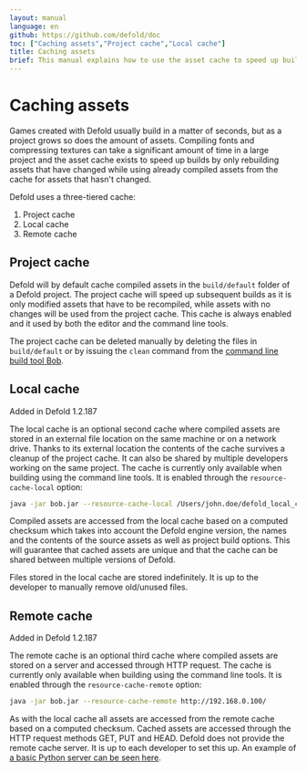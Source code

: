 ```yaml
---
layout: manual
language: en
github: https://github.com/defold/doc
toc: ["Caching assets","Project cache","Local cache"]
title: Caching assets
brief: This manual explains how to use the asset cache to speed up builds.
---
```


# Caching assets

Games created with Defold usually build in a matter of seconds, but as a project grows so does the amount of assets. Compiling fonts and compressing textures can take a significant amount of time in a large project and the asset cache exists to speed up builds by only rebuilding assets that have changed while using already compiled assets from the cache for assets that hasn't changed.

Defold uses a three-tiered cache:

1. Project cache
2. Local cache
3. Remote cache


## Project cache

Defold will by default cache compiled assets in the `build/default` folder of a Defold project. The project cache will speed up subsequent builds as it is only modified assets that have to be recompiled, while assets with no changes will be used from the project cache. This cache is always enabled and it used by both the editor and the command line tools.

The project cache can be deleted manually by deleting the files in `build/default` or by issuing the `clean` command from the [command line build tool Bob](/manuals/bob).


## Local cache

Added in Defold 1.2.187

The local cache is an optional second cache where compiled assets are stored in an external file location on the same machine or on a network drive. Thanks to its external location the contents of the cache survives a cleanup of the project cache. It can also be shared by multiple developers working on the same project. The cache is currently only available when building using the command line tools. It is enabled through the `resource-cache-local` option:

```sh
java -jar bob.jar --resource-cache-local /Users/john.doe/defold_local_cache
```

Compiled assets are accessed from the local cache based on a computed checksum which takes into account the Defold engine version, the names and the contents of the source assets as well as project build options. This will guarantee that cached assets are unique and that the cache can be shared between multiple versions of Defold.

<div class='sidenote' markdown='1'>
Files stored in the local cache are stored indefinitely. It is up to the developer to manually remove old/unused files.
</div>


## Remote cache

Added in Defold 1.2.187

The remote cache is an optional third cache where compiled assets are stored on a server and accessed through HTTP request. The cache is currently only available when building using the command line tools. It is enabled through the `resource-cache-remote` option:

```sh
java -jar bob.jar --resource-cache-remote http://192.168.0.100/
```

As with the local cache all assets are accessed from the remote cache based on a computed checksum. Cached assets are accessed through the HTTP request methods GET, PUT and HEAD. Defold does not provide the remote cache server. It is up to each developer to set this up. An example of [a basic Python server can be seen here](https://github.com/britzl/httpserver-python).
